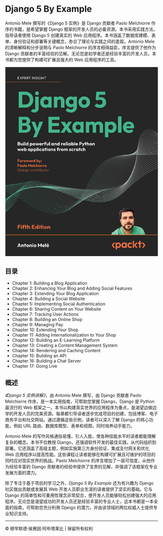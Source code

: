 <!-- ©©©©©©©©©©©©©©©©©©©©©©©© All Rights Are Reserved By Muhammad Husain Abootalebi ©©©©©©©©©©©©©©©©©©©©©©©©©©©©©©©©©© -->

# Django 5 By Example

Antonio Mele 撰写的《Django 5 实例》是 Django 贡献者 Paolo Melchiorre 作序的书籍，是希望掌握 Django 框架的开发人员的必备资源。本书采用实践方法，指导读者使用 Django 5 创建真实的 Web 应用程序。本书涵盖了数据库建模、表单、身份验证和部署等关键概念，弥合了理论与实践之间的差距。Antonio Mele 的清晰解释和分步说明与 Paolo Melchiorre 的序言相得益彰，序言提供了他作为 Django 贡献者的丰富经验的见解。无论您是初学者还是经验丰富的开发人员，本书都为您提供了构建可扩展且强大的 Web 应用程序的工具。

![Django For Beginners](../../assets/Books/Book%20Covers/0%20-%204%20-%20Django%205%20By%20Example.webp)

## 目录

- Chapter 1: Building a Blog Application
- Chapter 2: Enhancing Your Blog and Adding Social Features
- Chapter 3: Extending Your Blog Application
- Chapter 4: Building a Social Website
- Chapter 5: Implementing Social Authentication
- Chapter 6: Sharing Content on Your Website
- Chapter 7: Tracking User Actions
- Chapter 8: Building an Online Shop
- Chapter 9: Managing Pay
- Chapter 10: Extending Your Shop
- Chapter 11: Adding Internationalization to Your Shop
- Chapter 12: Building an E-Learning Platform
- Chapter 13: Creating a Content Management System
- Chapter 14: Rendering and Caching Content
- Chapter 15: Building an API
- Chapter 16: Building a Chat Server
- Chapter 17: Going Live

## 概述

*《Django 5 实例讲解》*，由 Antonio Mele 撰写，由 Django 贡献者 Paolo Melchiorre 作序，是一本实用指南，可帮助您掌握 Django，Django 是 Python 最流行的 Web 框架之一。本书以构建真实世界的应用程序为重点，是渴望边做边学的开发人员的完美资源。每章都引导读者逐步完成项目的创建，包括博客、电子商务平台和社交网站。通过遵循这些示例，读者可以深入了解 Django 的核心功能，例如 URL 路由、数据库模型、表单和视图，同时培养动手能力。

Antonio Mele 的写作风格通俗易懂，引人入胜，使各种技能水平的读者都能理解复杂的概念。本书不仅教授 Django，还强调软件开发的最佳实践，从代码组织到部署。它还涵盖了高级主题，例如实施第三方身份验证、集成支付网关和优化 Web 应用程序以提高性能。这些课程让读者能够在构建可扩展且可维护的项目的同时应对现实世界的挑战。Paolo Melchiorre 的序言增加了一层可信度，从他作为经验丰富的 Django 贡献者的经验中提供了宝贵的见解，并强调了该框架在专业发展方面的潜力。

除了专注于基于项目的学习之外，*Django 5 By Example* 还为有兴趣为 Django 社区做出贡献或发展其 Web 开发人员职业生涯的读者提供了坚实的基础。它与 Django 的简单性和可重用性理念非常契合，使开发人员能够轻松创建强大的应用程序。无论您是渴望成功的开发人员还是经验丰富的专业人士，这本书都是一本全面的指南，可帮助您充分利用 Django 的潜力，并由该领域的两位权威人士提供专业知识支持。

---

© 穆罕默德·侯赛因·阿布塔莱比 | 保留所有权利

<!-- ©©©©©©©©©©©©©©©©©©©©©©©© All Rights Are Reserved By Muhammad Husain Abootalebi ©©©©©©©©©©©©©©©©©©©©©©©©©©©©©©©©©© -->
